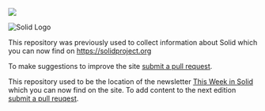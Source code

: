 [![](https://img.shields.io/badge/project-Solid-7C4DFF.svg?style=flat-square)](https://github.com/solid/solid)

![Solid Logo](https://avatars3.githubusercontent.com/u/14262490?v=3&s=200)

This repository was previously used to collect information about Solid which you can now find on https://solidproject.org 

To make suggestions to improve the site [submit a pull request](https://github.com/solid/solid.github.io). 

This repository used to be the location of the newsletter [This Week in Solid](https://solidproject.org/this-week-in-solid) which you can now find on the site. To add content to the next edition [submit a pull reuqest](https://github.com/solid/solidproject.org/blob/master/_posts/this-week-in-solid/next.md).
